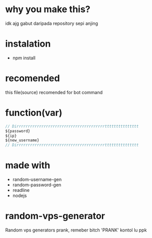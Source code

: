 # why you make this?
idk ajg gabut daripada repository sepi anjing

# instalation
- npm install

# recomended
this file(source) recomended for bot command

# function(var)
```js
// Dirrrrrrrrrrrrrrrrrrrrrrrrrrrrrrrrrrrrrrrttttttttttttttt
${password}
${ip}
${new_username}
// Dirrrrrrrrrrrrrrrrrrrrrrrrrrrrrrrrrrrrrrrttttttttttttttt
```

# made with
- random-username-gen
- random-password-gen
- readline
- nodejs

# random-vps-generator
Random vps generators prank, remeber bitch 'PRANK' kontol lu ppk
